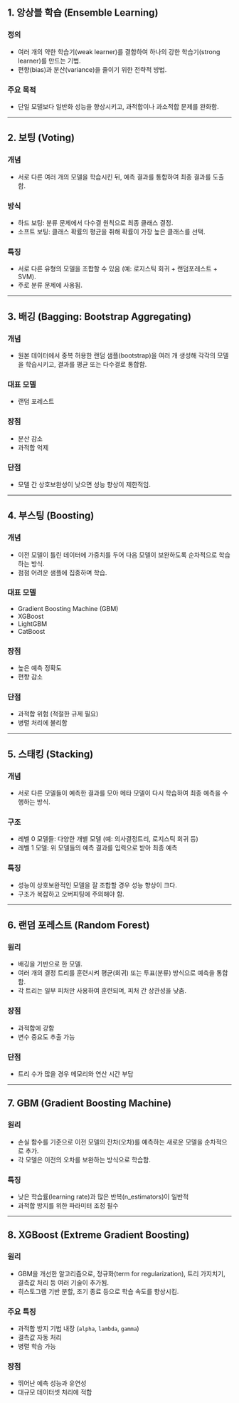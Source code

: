 ## 1. 앙상블 학습 (Ensemble Learning)

### 정의

* 여러 개의 약한 학습기(weak learner)를 결합하여 하나의 강한 학습기(strong learner)를 만드는 기법.
* 편향(bias)과 분산(variance)을 줄이기 위한 전략적 방법.

### 주요 목적

* 단일 모델보다 일반화 성능을 향상시키고, 과적합이나 과소적합 문제를 완화함.

---

## 2. 보팅 (Voting)

### 개념

* 서로 다른 여러 개의 모델을 학습시킨 뒤, 예측 결과를 통합하여 최종 결과를 도출함.

### 방식

* 하드 보팅: 분류 문제에서 다수결 원칙으로 최종 클래스 결정.
* 소프트 보팅: 클래스 확률의 평균을 취해 확률이 가장 높은 클래스를 선택.

### 특징

* 서로 다른 유형의 모델을 조합할 수 있음 (예: 로지스틱 회귀 + 랜덤포레스트 + SVM).
* 주로 분류 문제에 사용됨.

---

## 3. 배깅 (Bagging: Bootstrap Aggregating)

### 개념

* 원본 데이터에서 중복 허용한 랜덤 샘플(bootstrap)을 여러 개 생성해 각각의 모델을 학습시키고, 결과를 평균 또는 다수결로 통합함.

### 대표 모델

* 랜덤 포레스트

### 장점

* 분산 감소
* 과적합 억제

### 단점

* 모델 간 상호보완성이 낮으면 성능 향상이 제한적임.

---

## 4. 부스팅 (Boosting)

### 개념

* 이전 모델이 틀린 데이터에 가중치를 두어 다음 모델이 보완하도록 순차적으로 학습하는 방식.
* 점점 어려운 샘플에 집중하며 학습.

### 대표 모델

* Gradient Boosting Machine (GBM)
* XGBoost
* LightGBM
* CatBoost

### 장점

* 높은 예측 정확도
* 편향 감소

### 단점

* 과적합 위험 (적절한 규제 필요)
* 병렬 처리에 불리함

---

## 5. 스태킹 (Stacking)

### 개념

* 서로 다른 모델들이 예측한 결과를 모아 메타 모델이 다시 학습하여 최종 예측을 수행하는 방식.

### 구조

* 레벨 0 모델들: 다양한 개별 모델 (예: 의사결정트리, 로지스틱 회귀 등)
* 레벨 1 모델: 위 모델들의 예측 결과를 입력으로 받아 최종 예측

### 특징

* 성능이 상호보완적인 모델을 잘 조합할 경우 성능 향상이 크다.
* 구조가 복잡하고 오버피팅에 주의해야 함.

---

## 6. 랜덤 포레스트 (Random Forest)

### 원리

* 배깅을 기반으로 한 모델.
* 여러 개의 결정 트리를 훈련시켜 평균(회귀) 또는 투표(분류) 방식으로 예측을 통합함.
* 각 트리는 일부 피처만 사용하여 훈련되며, 피처 간 상관성을 낮춤.

### 장점

* 과적합에 강함
* 변수 중요도 추출 가능

### 단점

* 트리 수가 많을 경우 메모리와 연산 시간 부담

---

## 7. GBM (Gradient Boosting Machine)

### 원리

* 손실 함수를 기준으로 이전 모델의 잔차(오차)를 예측하는 새로운 모델을 순차적으로 추가.
* 각 모델은 이전의 오차를 보완하는 방식으로 학습함.

### 특징

* 낮은 학습률(learning rate)과 많은 반복(n\_estimators)이 일반적
* 과적합 방지를 위한 파라미터 조정 필수

---

## 8. XGBoost (Extreme Gradient Boosting)

### 원리

* GBM을 개선한 알고리즘으로, 정규화(term for regularization), 트리 가지치기, 결측값 처리 등 여러 기술이 추가됨.
* 히스토그램 기반 분할, 조기 종료 등으로 학습 속도를 향상시킴.

### 주요 특징

* 과적합 방지 기법 내장 (`alpha`, `lambda`, `gamma`)
* 결측값 자동 처리
* 병렬 학습 가능

### 장점

* 뛰어난 예측 성능과 유연성
* 대규모 데이터셋 처리에 적합

